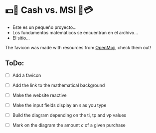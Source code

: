 # 💵🤜 Cash vs. MSI 🤛💳

- Este es un pequeño proyecto...
- Los fundamentos matemáticos se encuentran en el archivo...
- El sitio...

The favicon was made with resources from [OpenMoji](https://openmoji.org/), check them out!

## ToDo:

- [ ] Add a favicon
- [ ] Add the link to the mathematical background
- [ ] Make the website reactive
- [ ] Make the input fields display an `$` as you type
- [ ] Build the diagram depending on the ti, tp and vp values
- [ ] Mark on the diagram the amount $c$ of a given purchase

